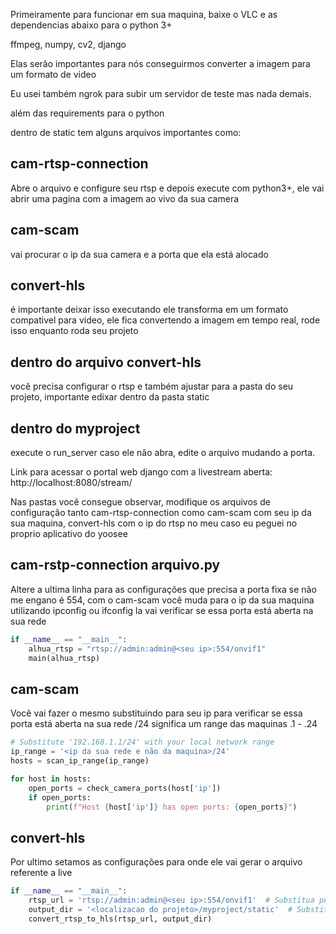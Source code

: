 Primeiramente para funcionar em sua maquina, baixe o VLC e as dependencias abaixo para o python 3+

ffmpeg, numpy, cv2, django

Elas serão importantes para nós conseguirmos converter a imagem para um formato de video

Eu usei também ngrok para subir um servidor de teste mas nada demais.


além das requirements para o python



dentro de static tem alguns arquivos importantes como:

## cam-rtsp-connection 
Abre o arquivo e configure seu rtsp e depois execute com python3+, ele vai abrir uma pagina com a imagem ao vivo da sua camera
## cam-scam
vai procurar o ip da sua camera e a porta que ela está alocado
## convert-hls
é importante deixar isso executando ele transforma em um formato compativel para video, ele fica convertendo a imagem em tempo real, rode isso enquanto roda seu projeto


## dentro do arquivo convert-hls 
você precisa configurar o rtsp e também ajustar para a pasta do seu projeto, importante edixar dentro da pasta static 
## dentro do myproject
execute o run_server caso ele não abra, edite o arquivo mudando a porta.

Link para acessar o portal web django com a livestream aberta: http://localhost:8080/stream/


Nas pastas você consegue observar, modifique os arquivos de configuração tanto cam-rtsp-connection como cam-scam com seu ip da sua maquina, convert-hls com o ip do rtsp no meu caso eu peguei no proprio aplicativo do yoosee

## cam-rstp-connection arquivo.py
Altere a ultima linha para as configurações que precisa a porta fixa se não me engano é 554, com o cam-scam você muda para o ip da sua maquina utilizando ipconfig ou ifconfig la vai verificar se essa porta está aberta na sua rede

```python
if __name__ == "__main__":
    alhua_rtsp = "rtsp://admin:admin@<seu ip>:554/onvif1"
    main(alhua_rtsp)
```

## cam-scam
Você vai fazer o mesmo substituindo para seu ip para verificar se essa porta está aberta na sua rede
/24 significa um range das maquinas .1 - .24

```python
# Substitute '192.168.1.1/24' with your local network range
ip_range = '<ip da sua rede e não da maquina>/24'
hosts = scan_ip_range(ip_range)

for host in hosts:
    open_ports = check_camera_ports(host['ip'])
    if open_ports:
        print(f"Host {host['ip']} has open ports: {open_ports}")
```

## convert-hls
Por ultimo setamos as configurações para onde ele vai gerar o arquivo referente a live

```python
if __name__ == "__main__":
    rtsp_url = 'rtsp://admin:admin@<seu ip>:554/onvif1'  # Substitua pela URL RTSP
    output_dir = '<localizacao do projeto>/myproject/static'  # Substitua pelo diretório pai onde deseja que os arquivos HLS sejam criados
    convert_rtsp_to_hls(rtsp_url, output_dir)
```
